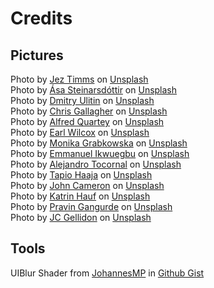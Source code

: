 # Credits

## Pictures
Photo by <a href="https://unsplash.com/@jeztimms?utm_source=unsplash&utm_medium=referral&utm_content=creditCopyText">Jez Timms</a> on <a href="https://unsplash.com/es/s/fotos/spark?utm_source=unsplash&utm_medium=referral&utm_content=creditCopyText">Unsplash</a>
<br>
Photo by <a href="https://unsplash.com/@asast?utm_source=unsplash&utm_medium=referral&utm_content=creditCopyText">Ása Steinarsdóttir</a> on <a href="https://unsplash.com/es/s/fotos/volcano?utm_source=unsplash&utm_medium=referral&utm_content=creditCopyText">Unsplash</a>
<br>
Photo by <a href="https://unsplash.com/@dm_dm?utm_source=unsplash&utm_medium=referral&utm_content=creditCopyText">Dmitry Ulitin</a> on <a href="https://unsplash.com/es?utm_source=unsplash&utm_medium=referral&utm_content=creditCopyText">Unsplash</a>
  <br>
  Photo by <a href="https://unsplash.com/@chriswebdog?utm_source=unsplash&utm_medium=referral&utm_content=creditCopyText">Chris Gallagher</a> on <a href="https://unsplash.com/s/photos/flood?utm_source=unsplash&utm_medium=referral&utm_content=creditCopyText">Unsplash</a>
  <br>
  Photo by <a href="https://unsplash.com/@aquartey_?utm_source=unsplash&utm_medium=referral&utm_content=creditCopyText">Alfred Quartey</a> on <a href="https://unsplash.com/s/photos/saliva?utm_source=unsplash&utm_medium=referral&utm_content=creditCopyText">Unsplash</a>
  <br>
  Photo by <a href="https://unsplash.com/@earl_plannerzone?utm_source=unsplash&utm_medium=referral&utm_content=creditCopyText">Earl Wilcox</a> on <a href="https://unsplash.com/s/photos/clay?utm_source=unsplash&utm_medium=referral&utm_content=creditCopyText">Unsplash</a>
  <br>
  Photo by <a href="https://unsplash.com/@moniqa?utm_source=unsplash&utm_medium=referral&utm_content=creditCopyText">Monika Grabkowska</a> on <a href="https://unsplash.com/s/photos/potato?utm_source=unsplash&utm_medium=referral&utm_content=creditCopyText">Unsplash</a>
  <br>
  Photo by <a href="https://unsplash.com/@emmages?utm_source=unsplash&utm_medium=referral&utm_content=creditCopyText">Emmanuel Ikwuegbu</a> on <a href="https://unsplash.com/s/photos/speak?utm_source=unsplash&utm_medium=referral&utm_content=creditCopyText">Unsplash</a>
  <br>
  Photo by <a href="https://unsplash.com/@tocornal92?utm_source=unsplash&utm_medium=referral&utm_content=creditCopyText">Alejandro Tocornal</a> on <a href="https://unsplash.com/s/photos/danger?utm_source=unsplash&utm_medium=referral&utm_content=creditCopyText">Unsplash</a>
  <br>
  Photo by <a href="https://unsplash.com/@tap5a?utm_source=unsplash&utm_medium=referral&utm_content=creditCopyText">Tapio Haaja</a> on <a href="https://unsplash.com/s/photos/tram?utm_source=unsplash&utm_medium=referral&utm_content=creditCopyText">Unsplash</a>
  <br>
  Photo by <a href="https://unsplash.com/@john_cameron?utm_source=unsplash&utm_medium=referral&utm_content=creditCopyText">John Cameron</a> on <a href="https://unsplash.com/s/photos/battery?utm_source=unsplash&utm_medium=referral&utm_content=creditCopyText">Unsplash</a>
  <br>
  Photo by <a href="https://unsplash.com/@trine?utm_source=unsplash&utm_medium=referral&utm_content=creditCopyText">Katrin Hauf</a> on <a href="https://unsplash.com/s/photos/telephone?utm_source=unsplash&utm_medium=referral&utm_content=creditCopyText">Unsplash</a>
  <br>
  Photo by <a href="https://unsplash.com/@pravin_722?utm_source=unsplash&utm_medium=referral&utm_content=creditCopyText">Pravin Gangurde</a> on <a href="https://unsplash.com/s/photos/lizard?utm_source=unsplash&utm_medium=referral&utm_content=creditCopyText">Unsplash</a>
  <br>
  Photo by <a href="https://unsplash.com/@jcgellidon?utm_source=unsplash&utm_medium=referral&utm_content=creditCopyText">JC Gellidon</a> on <a href="https://unsplash.com/s/photos/smile?utm_source=unsplash&utm_medium=referral&utm_content=creditCopyText">Unsplash</a>
  




## Tools
UIBlur Shader from <a href="https://gist.github.com/JohannesMP">JohannesMP</a> in <a href="https://gist.github.com/JohannesMP/7d62f282705169a2855a0aac315ff381">Github Gist</a>
